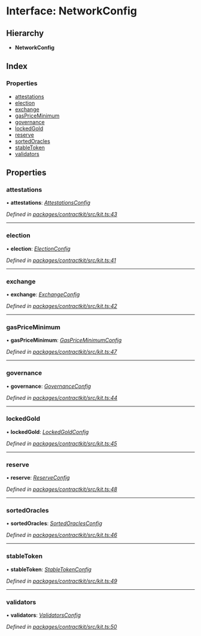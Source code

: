 # Interface: NetworkConfig

## Hierarchy

* **NetworkConfig**

## Index

### Properties

* [attestations](_kit_.networkconfig.md#attestations)
* [election](_kit_.networkconfig.md#election)
* [exchange](_kit_.networkconfig.md#exchange)
* [gasPriceMinimum](_kit_.networkconfig.md#gaspriceminimum)
* [governance](_kit_.networkconfig.md#governance)
* [lockedGold](_kit_.networkconfig.md#lockedgold)
* [reserve](_kit_.networkconfig.md#reserve)
* [sortedOracles](_kit_.networkconfig.md#sortedoracles)
* [stableToken](_kit_.networkconfig.md#stabletoken)
* [validators](_kit_.networkconfig.md#validators)

## Properties

###  attestations

• **attestations**: *[AttestationsConfig](_wrappers_attestations_.attestationsconfig.md)*

*Defined in [packages/contractkit/src/kit.ts:43](https://github.com/celo-org/celo-monorepo/blob/06adf8b7a/packages/contractkit/src/kit.ts#L43)*

___

###  election

• **election**: *[ElectionConfig](_wrappers_election_.electionconfig.md)*

*Defined in [packages/contractkit/src/kit.ts:41](https://github.com/celo-org/celo-monorepo/blob/06adf8b7a/packages/contractkit/src/kit.ts#L41)*

___

###  exchange

• **exchange**: *[ExchangeConfig](_wrappers_exchange_.exchangeconfig.md)*

*Defined in [packages/contractkit/src/kit.ts:42](https://github.com/celo-org/celo-monorepo/blob/06adf8b7a/packages/contractkit/src/kit.ts#L42)*

___

###  gasPriceMinimum

• **gasPriceMinimum**: *[GasPriceMinimumConfig](_wrappers_gaspriceminimum_.gaspriceminimumconfig.md)*

*Defined in [packages/contractkit/src/kit.ts:47](https://github.com/celo-org/celo-monorepo/blob/06adf8b7a/packages/contractkit/src/kit.ts#L47)*

___

###  governance

• **governance**: *[GovernanceConfig](_wrappers_governance_.governanceconfig.md)*

*Defined in [packages/contractkit/src/kit.ts:44](https://github.com/celo-org/celo-monorepo/blob/06adf8b7a/packages/contractkit/src/kit.ts#L44)*

___

###  lockedGold

• **lockedGold**: *[LockedGoldConfig](_wrappers_lockedgold_.lockedgoldconfig.md)*

*Defined in [packages/contractkit/src/kit.ts:45](https://github.com/celo-org/celo-monorepo/blob/06adf8b7a/packages/contractkit/src/kit.ts#L45)*

___

###  reserve

• **reserve**: *[ReserveConfig](_wrappers_reserve_.reserveconfig.md)*

*Defined in [packages/contractkit/src/kit.ts:48](https://github.com/celo-org/celo-monorepo/blob/06adf8b7a/packages/contractkit/src/kit.ts#L48)*

___

###  sortedOracles

• **sortedOracles**: *[SortedOraclesConfig](_wrappers_sortedoracles_.sortedoraclesconfig.md)*

*Defined in [packages/contractkit/src/kit.ts:46](https://github.com/celo-org/celo-monorepo/blob/06adf8b7a/packages/contractkit/src/kit.ts#L46)*

___

###  stableToken

• **stableToken**: *[StableTokenConfig](_wrappers_stabletokenwrapper_.stabletokenconfig.md)*

*Defined in [packages/contractkit/src/kit.ts:49](https://github.com/celo-org/celo-monorepo/blob/06adf8b7a/packages/contractkit/src/kit.ts#L49)*

___

###  validators

• **validators**: *[ValidatorsConfig](_wrappers_validators_.validatorsconfig.md)*

*Defined in [packages/contractkit/src/kit.ts:50](https://github.com/celo-org/celo-monorepo/blob/06adf8b7a/packages/contractkit/src/kit.ts#L50)*
